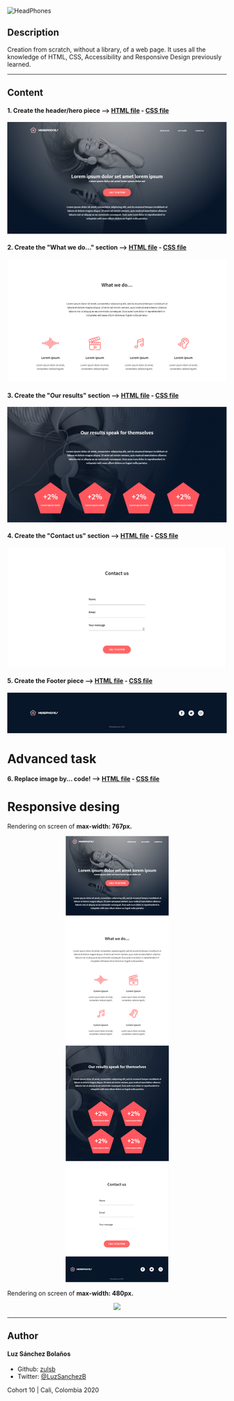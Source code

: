 ![HeadPhones](https://user-images.githubusercontent.com/7723544/91771967-8add9800-eba9-11ea-8805-b8973dd61ab8.gif)

## Description

Creation from scratch, without a library, of a web page. It uses all the knowledge of HTML, CSS, Accessibility and Responsive Design previously learned.

---
## Content
#### 1. Create the header/hero piece --> [HTML file](./0-index.html) - [CSS file](./0-styles.css)
![](./images/Header.png)

#### 2. Create the "What we do…" section --> [HTML file](./1-index.html) - [CSS file](./1-styles.css)
![](./images/Wwd-section.png)

#### 3. Create the "Our results" section --> [HTML file](./2-index.html) - [CSS file](./2-styles.css)
![](./images/Our-section.png)

#### 4. Create the "Contact us" section --> [HTML file](./3-index.html) - [CSS file](./3-styles.css)
![](./images/Contact-section.png)

#### 5. Create the Footer piece --> [HTML file](./4-index.html) - [CSS file](./4-styles.css)
![](./images/Footer.png)

# Advanced task
#### 6. Replace image by... code! --> [HTML file](./100-index.html) - [CSS file](./100-styles.css)

# Responsive desing
Rendering on screen of **max-width: 767px.**
<p align="center">
<img src="./images/767px.png">
</p>

Rendering on screen of **max-width: 480px.**
<p align="center">
<img src="https://user-images.githubusercontent.com/7723544/92073233-d72b0280-ed78-11ea-9149-6ab46a9bac50.gif">
</p>

---

## Author
#### Luz Sánchez Bolaños
- Github: [zulsb](https://github.com/zulsb)
- Twitter: [@LuzSanchezB](https://twitter.com/LuzSanchezB)

Cohort 10 | Cali, Colombia 2020
